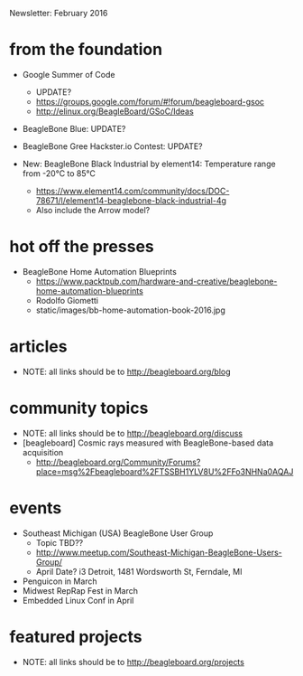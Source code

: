 Newsletter: February 2016

# from the foundation

* Google Summer of Code
  * UPDATE?
  * https://groups.google.com/forum/#!forum/beagleboard-gsoc
  * http://elinux.org/BeagleBoard/GSoC/Ideas

* BeagleBone Blue: UPDATE?

* BeagleBone Gree Hackster.io Contest: UPDATE?

* New: BeagleBone Black Industrial by element14: Temperature range from -20°C to 85°C
  * https://www.element14.com/community/docs/DOC-78671/l/element14-beaglebone-black-industrial-4g
  * Also include the Arrow model?

# hot off the presses
* BeagleBone Home Automation Blueprints
  * https://www.packtpub.com/hardware-and-creative/beaglebone-home-automation-blueprints 
  * Rodolfo Giometti
  * static/images/bb-home-automation-book-2016.jpg

# articles
* NOTE: all links should be to http://beagleboard.org/blog

# community topics
* NOTE: all links should be to http://beagleboard.org/discuss
* [beagleboard] Cosmic rays measured with BeagleBone-based data acquisition
  * http://beagleboard.org/Community/Forums?place=msg%2Fbeagleboard%2FTSSBH1YLV8U%2FFo3NHNa0AQAJ


# events
* Southeast Michigan (USA) BeagleBone User Group
  * Topic TBD??
  * http://www.meetup.com/Southeast-Michigan-BeagleBone-Users-Group/
  * April Date? i3 Detroit, 1481 Wordsworth St, Ferndale, MI 
* Penguicon in March
* Midwest RepRap Fest in March
* Embedded Linux Conf in April

# featured projects
* NOTE: all links should be to http://beagleboard.org/projects


